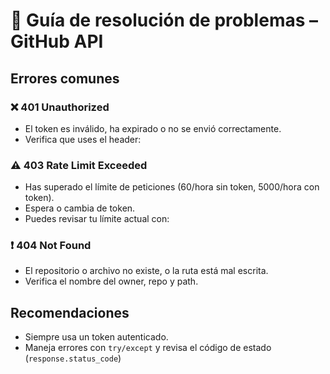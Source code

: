 # 🧩 Guía de resolución de problemas – GitHub API

## Errores comunes

### ❌ 401 Unauthorized
- El token es inválido, ha expirado o no se envió correctamente.
- Verifica que uses el header:

### ⚠️ 403 Rate Limit Exceeded
- Has superado el límite de peticiones (60/hora sin token, 5000/hora con token).
- Espera o cambia de token.
- Puedes revisar tu límite actual con:

### ❗ 404 Not Found
- El repositorio o archivo no existe, o la ruta está mal escrita.
- Verifica el nombre del owner, repo y path.

## Recomendaciones
- Siempre usa un token autenticado.
- Maneja errores con `try/except` y revisa el código de estado (`response.status_code`)
